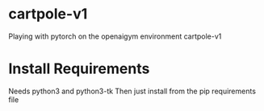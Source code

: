 # cartpole-v1
Playing with pytorch on the openaigym environment cartpole-v1

# Install Requirements
Needs python3 and python3-tk
Then just install from the pip requirements file
